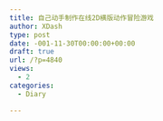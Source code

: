 ```yaml
---
title: 自己动手制作在线2D横版动作冒险游戏
author: XDash
type: post
date: -001-11-30T00:00:00+00:00
draft: true
url: /?p=4840
views:
  - 2
categories:
  - Diary

---
```

